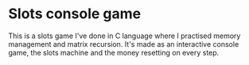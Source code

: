 # Slots console game

This is a slots game I've done in C language where I practised memory management and matrix recursion. It's made as an interactive console game, the slots machine and the money resetting on every step.